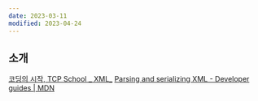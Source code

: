 ```yaml
---
date: 2023-03-11
modified: 2023-04-24
---
```


## 소개

[코딩의 시작, TCP School _ XML_](http://www.tcpschool.com/xml/xml_dom_xmlParser)
[Parsing and serializing XML - Developer guides | MDN](https://developer.mozilla.org/en-US/docs/Web/Guide/Parsing_and_serializing_XML)
